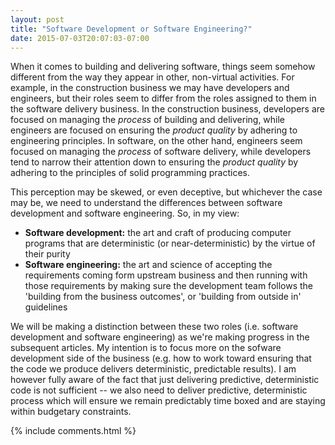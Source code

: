 ```yaml
---
layout: post
title: "Software Development or Software Engineering?"
date: 2015-07-03T20:07:03-07:00
---
```


When it comes to building and delivering software, things seem somehow different from the way they appear in other, non-virtual activities. For example, in the construction business we may have developers and engineers, but their roles seem to differ from the roles assigned to them in the software delivery business. In the construction business, developers are focused on managing the _process_ of building and delivering, while engineers are focused on ensuring the _product quality_ by adhering to engineering principles. In software, on the other hand, engineers seem focused on managing the _process_ of software delivery, while developers tend to narrow their attention down to ensuring the _product quality_ by adhering to the principles of solid programming practices.

This perception may be skewed, or even deceptive, but whichever the case may be, we need to understand the differences between software development and software engineering. So, in my view:

* **Software development:** the art and craft of producing computer programs that are deterministic (or near-deterministic) by the virtue of their purity
* **Software engineering:** the art and science of accepting the requirements coming form upstream business and then running with those requirements by making sure the development team follows the 'building from the business outcomes', or 'building from outside in' guidelines

We will be making a distinction between these two roles (i.e. software development and software engineering) as we're making progress in the subsequent articles. My intention is to focus more on the sofware development side of the business (e.g. how to work toward ensuring that the code we produce delivers deterministic, predictable results). I am however fully aware of the fact that just delivering predictive, deterministic code is not sufficient -- we also need to deliver predictive, deterministic process which will ensure we remain predictably time boxed and are staying within budgetary constraints.

{% include comments.html %}